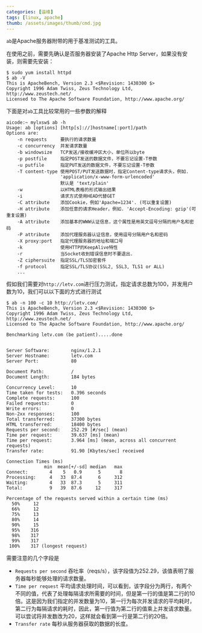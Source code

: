 ```yaml
---
categories: [运维]
tags: [linux, apache]
thumb: /assets/images/thumb/cmd.jpg
---
```


`ab`是Apache服务器附带的用于基准测试的工具。

在使用之前，需要先确认是否服务器安装了Apache Http Server，如果没有安装，则需要先安装：


    $ sudo yum install httpd
    $ ab -V
    This is ApacheBench, Version 2.3 <$Revision: 1430300 $>
    Copyright 1996 Adam Twiss, Zeus Technology Ltd, http://www.zeustech.net/
    Licensed to The Apache Software Foundation, http://www.apache.org/

下面是对`ab`工具比较常用的一些参数的解释


    aicode:~ mylxsw$ ab -h
    Usage: ab [options] [http[s]://]hostname[:port]/path
    Options are:
        -n requests     要执行的请求数量
        -c concurrency  并发请求数量
        -b windowsize   TCP发送/接收缓冲区大小，单位所以byte
        -p postfile     指定POST发送的数据文件，不要忘记设置-T参数
        -u putfile      指定PUT发送的数据文件，不要忘记设置-T参数
        -T content-type 使用POST/PUT发送数据时，指定Content-type请求头，例如.
                        'application/x-www-form-urlencoded'
                        默认是 'text/plain'
        -w              以HTML表格的形式输出结果
        -i              请求方式使用HEAD代替GET
        -C attribute    添加Cookie，例如'Apache=1234'. (可以重复设置)
        -H attribute    添加任意的请求Header，例如. 'Accept-Encoding: gzip'(可重复设置)
        -A attribute    添加基本的WWW认证信息，这个属性是用英文逗号分隔的用户名和密码
        -P attribute    添加代理服务器认证信息，使用逗号分隔用户名和密码
        -X proxy:port   指定代理服务器的地址和端口号
        -k              使用HTTP的KeepAlive特性
        -r              当Socket收到错误信息时不要退出.
        -Z ciphersuite  指定SSL/TLS加密套件
        -f protocol     指定SSL/TLS协议(SSL2, SSL3, TLS1 or ALL)
        ...


假如我们需要对`http://letv.com`进行压力测试，指定请求总数为100，并发用户数为10，我们可以以下面的方式进行测试

    $ ab -n 100 -c 10 http://letv.com/
    This is ApacheBench, Version 2.3 <$Revision: 1430300 $>
    Copyright 1996 Adam Twiss, Zeus Technology Ltd, http://www.zeustech.net/
    Licensed to The Apache Software Foundation, http://www.apache.org/

    Benchmarking letv.com (be patient).....done


    Server Software:        nginx/1.2.1
    Server Hostname:        letv.com
    Server Port:            80

    Document Path:          /
    Document Length:        184 bytes

    Concurrency Level:      10
    Time taken for tests:   0.396 seconds
    Complete requests:      100
    Failed requests:        0
    Write errors:           0
    Non-2xx responses:      100
    Total transferred:      37300 bytes
    HTML transferred:       18400 bytes
    Requests per second:    252.29 [#/sec] (mean)
    Time per request:       39.637 [ms] (mean)
    Time per request:       3.964 [ms] (mean, across all concurrent requests)
    Transfer rate:          91.90 [Kbytes/sec] received

    Connection Times (ms)
                  min  mean[+/-sd] median   max
    Connect:        4    5   0.9      5       8
    Processing:     4   33  87.4      6     312
    Waiting:        4   33  87.3      5     311
    Total:          9   39  87.6     12     317

    Percentage of the requests served within a certain time (ms)
      50%     12
      66%     12
      75%     13
      80%     14
      90%     15
      95%    316
      98%    317
      99%    317
     100%    317 (longest request)


需要注意的几个字段是

- `Requests per second` 吞吐率（reqs/s），该字段值为252.29，该值表明了服务器每秒能够处理的请求数量。
- `Time per request` 平均请求处理时间，可以看到，该字段分为两行，有两个不同的值，代表了处理每隔请求所需要的时间，但是第一行的值是第二行的10倍。这是因为我们指定的并发数量为10，第一行为每次并发请求的平均耗时，第二行为每隔请求的耗时，因此，第一行值为第二行的值乘上并发请求数量。可以尝试将并发数改为20，这样就会看到第一行是第二行的20倍。
- `Transfer rate` 每秒从服务器获取的数据的长度。
